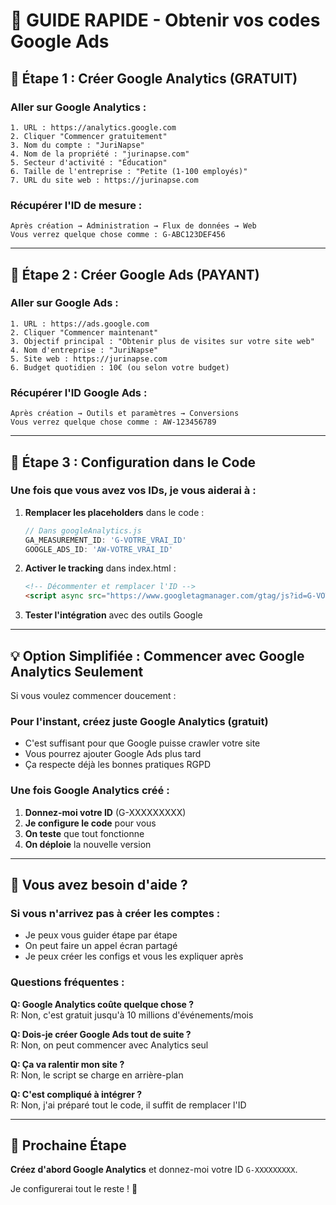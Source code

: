 # 🚀 GUIDE RAPIDE - Obtenir vos codes Google Ads

## 🎯 **Étape 1 : Créer Google Analytics (GRATUIT)**

### **Aller sur Google Analytics :**
```
1. URL : https://analytics.google.com
2. Cliquer "Commencer gratuitement"
3. Nom du compte : "JuriNapse"
4. Nom de la propriété : "jurinapse.com"
5. Secteur d'activité : "Éducation"
6. Taille de l'entreprise : "Petite (1-100 employés)"
7. URL du site web : https://jurinapse.com
```

### **Récupérer l'ID de mesure :**
```
Après création → Administration → Flux de données → Web
Vous verrez quelque chose comme : G-ABC123DEF456
```

---

## 🎯 **Étape 2 : Créer Google Ads (PAYANT)**

### **Aller sur Google Ads :**
```
1. URL : https://ads.google.com
2. Cliquer "Commencer maintenant"
3. Objectif principal : "Obtenir plus de visites sur votre site web"
4. Nom d'entreprise : "JuriNapse"
5. Site web : https://jurinapse.com
6. Budget quotidien : 10€ (ou selon votre budget)
```

### **Récupérer l'ID Google Ads :**
```
Après création → Outils et paramètres → Conversions
Vous verrez quelque chose comme : AW-123456789
```

---

## 🔧 **Étape 3 : Configuration dans le Code**

### **Une fois que vous avez vos IDs, je vous aiderai à :**

1. **Remplacer les placeholders** dans le code :
   ```javascript
   // Dans googleAnalytics.js
   GA_MEASUREMENT_ID: 'G-VOTRE_VRAI_ID'
   GOOGLE_ADS_ID: 'AW-VOTRE_VRAI_ID'
   ```

2. **Activer le tracking** dans index.html :
   ```html
   <!-- Décommenter et remplacer l'ID -->
   <script async src="https://www.googletagmanager.com/gtag/js?id=G-VOTRE_ID"></script>
   ```

3. **Tester l'intégration** avec des outils Google

---

## 💡 **Option Simplifiée : Commencer avec Google Analytics Seulement**

Si vous voulez commencer doucement :

### **Pour l'instant, créez juste Google Analytics (gratuit)**
- C'est suffisant pour que Google puisse crawler votre site
- Vous pourrez ajouter Google Ads plus tard
- Ça respecte déjà les bonnes pratiques RGPD

### **Une fois Google Analytics créé :**
1. **Donnez-moi votre ID** (G-XXXXXXXXX)
2. **Je configure le code** pour vous
3. **On teste** que tout fonctionne
4. **On déploie** la nouvelle version

---

## 🤔 **Vous avez besoin d'aide ?**

### **Si vous n'arrivez pas à créer les comptes :**
- Je peux vous guider étape par étape
- On peut faire un appel écran partagé
- Je peux créer les configs et vous les expliquer après

### **Questions fréquentes :**

**Q: Google Analytics coûte quelque chose ?**  
R: Non, c'est gratuit jusqu'à 10 millions d'événements/mois

**Q: Dois-je créer Google Ads tout de suite ?**  
R: Non, on peut commencer avec Analytics seul

**Q: Ça va ralentir mon site ?**  
R: Non, le script se charge en arrière-plan

**Q: C'est compliqué à intégrer ?**  
R: Non, j'ai préparé tout le code, il suffit de remplacer l'ID

---

## 🚀 **Prochaine Étape**

**Créez d'abord Google Analytics** et donnez-moi votre ID `G-XXXXXXXXX`.

Je configurerai tout le reste ! 🎯
